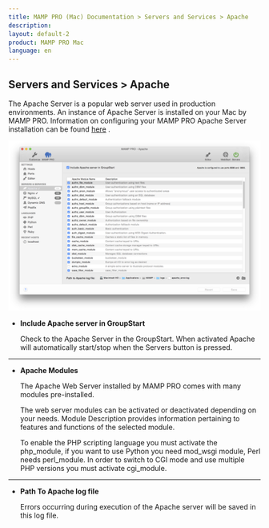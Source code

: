 ```yaml
---
title: MAMP PRO (Mac) Documentation > Servers and Services > Apache
description: 
layout: default-2
product: MAMP PRO Mac
language: en
---
```


## Servers and Services > Apache

The Apache Server is a popular web server used in production environments. An instance of Apache Server is installed on your Mac by MAMP PRO. Information on configuring your MAMP PRO Apache Server installation can be found [here](../../Settings/Hosts/Apache) .

![MAMP](Apache.png)

*  **Include Apache server in GroupStart**  

    Check to the Apache Server in the GroupStart. When activated Apache will automatically start/stop when the Servers button is pressed.

---

*  **Apache Modules**  

    The Apache Web Server installed by MAMP PRO comes with many modules pre-installed.

    The web server modules can be activated or deactivated depending on your needs. Module Description provides information pertaining to features and functions of the selected module.

    To enable the PHP scripting language you must activate the php_module, if you want to use Python you need mod_wsgi module, Perl needs perl_module. In order to switch to CGI mode and use multiple PHP versions you must activate cgi_module.

---

*  **Path To Apache log file**

    Errors occurring during execution of the Apache server will be saved in this log file.
